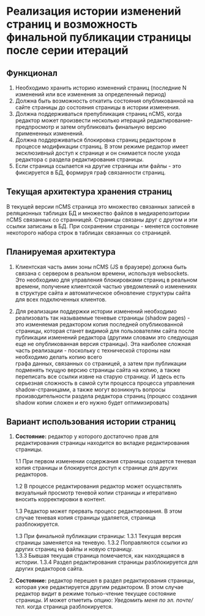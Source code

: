 

Реализация истории изменений страниц и возможность финальной публикации страницы после серии итераций
=====================================================================================================
 
Функционал
----------

1. Необходимо хранить историю изменений страниц 
   (последние N изменений или все изменения за определенный период)
2. Должна быть возможность откатить состояния опубликованной на сайте страницы до состояния страницы 
   в истории изменения.
3. Должна поддерживаться препубликация страниц nCMS, когда редактор может 
   произвести несколько итераций редактирование-предпросмотр и затем 
   опубликовать финальную версию примененных изменений.
4. Должна поддерживаться блокировка страниц редактором в процессе модификации страниц.
   В этом режиме редактор имеет эксклюзивный доступ к странице и он снимается 
   после ухода редактора с раздела редактирования страницы. 
5. Если страница ссылается на другие страницы или файлы - это фиксируется в БД,
   формируя граф связанности страниц.  
      
      
      
Текущая архитектура хранения страниц
-------------------------------------

В текущей версии nCMS страница это множество связанных записей
в реляционных таблицах БД и множество файлов в медиарепозитории nCMS 
связанных со странницей. Страницы связаны друг с другом и эти ссылки записаны 
в БД. При сохранении страницы - меняется состояние некоторого набора строк в таблицах 
связанных со страницей.
     
     
Планируемая архитектура
-----------------------
      
1. Клиентская часть амин зоны nCMS (JS в браузере) должна быть связана с сервером в реальном времени,
   используя websockets. Это необходимо для управления блокировками страниц в реальном времени, получение 
   клиентской частью уведомлений о изменениях в структуре сайта и автоматическое обновление структуры сайта 
   для всех подключенных клиентов.
     
2. Для реализации поддержки истории изменений необходимо реализовать так называемые теневые страницы (shadow pages) - 
   это изменяемая редактором копия последней опубликованной страницы, которая станет видимой для пользователям
   сайта после публикации изменений редактора (другими словами это следующая еще не опубликованная версия страницы). 
   Эта наиболее сложная часть реализации - поскольку с технической стороны нам необходимо делать копию всего  
   графа данных, связанных со страницей, а затем при публикации подменять ткущую версию страницы сайта на копию, 
   а также переписать все ссылки извне на старую страницу. И здесь есть серьезная сложность в самой сути 
   процесса процесса управления shadow-страницами, а также могут возникнуть вопросы производительности 
   раздела редактора страниц (процесс создания shadow копии сложен и его нужно будет оптимизировать)
            
            
Вариант использования истории страниц
-------------------------------------
            
1. **Состояние:** редактор у которого достаточно прав для редактирования страницы
   находится во вкладке редактирования страницы.
            
    1.1 При первом изменении содержания страницы создается теневая копия страницы 
        и блокируется доступ к странице для других редакторов.
        
    1.2 В процессе редактирования редактор может осуществлять визуальный просмотр 
        теневой копии страницы и итеративно вносить корректировки в контент.
                 
    1.3 Редактор может прервать процесс редактирования. В этом случае теневая 
        копия страницы удаляется, страница разблокируется.         
                 
    1.3 При финальной публикации страницы: 
        1.3.1 Текущая версия страницы заменяется на теневую. 
        1.3.2 Поправляются ссылки из других страниц на файлы и новую страницу.  
        1.3.3 Бывшая текущая страница помечается, как находящаяся в истории.
        1.3.4 Раздел редактирования страницы разблокируется для других редакторов сайта.
        
2. **Состояние:** редактор перешел в раздел редактирования страницы, которая
   уже редактируется другим редактором. В этом случае редактор видит в режиме 
   только-чтение текущее состояние страницы. И может отметить опцию: *Уведомить меня по эл. почте/тел.*
   когда страница разблокируется.   
          
         
         
                 
                     
            
     
     
     
     
           
                                            


  
  